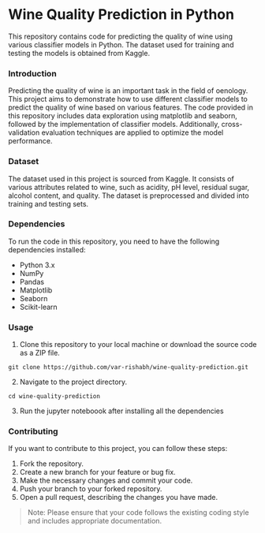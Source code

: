 <h1> Wine Quality Prediction in Python </h1>

This repository contains code for predicting the quality of wine using various classifier models in Python. The dataset used for training and testing the models is obtained from Kaggle.

### Introduction
Predicting the quality of wine is an important task in the field of oenology. This project aims to demonstrate how to use different classifier models to predict the quality of wine based on various features. The code provided in this repository includes data exploration using matplotlib and seaborn, followed by the implementation of classifier models. 
Additionally, cross-validation evaluation techniques are applied to optimize the model performance.

### Dataset
The dataset used in this project is sourced from Kaggle. It consists of various attributes related to wine, such as acidity, pH level, residual sugar, alcohol content, and quality. The dataset is preprocessed and divided into training and testing sets.

### Dependencies
To run the code in this repository, you need to have the following dependencies installed:
- Python 3.x
- NumPy
- Pandas
- Matplotlib
- Seaborn
- Scikit-learn

### Usage
1. Clone this repository to your local machine or download the source code as a ZIP file.
```
git clone https://github.com/var-rishabh/wine-quality-prediction.git
```
2. Navigate to the project directory.
```
cd wine-quality-prediction
```

3. Run the jupyter noteboook after installing all the dependencies

### Contributing
If you want to contribute to this project, you can follow these steps:
1. Fork the repository.
2. Create a new branch for your feature or bug fix.
3. Make the necessary changes and commit your code.
4. Push your branch to your forked repository.
5. Open a pull request, describing the changes you have made.

> Note: Please ensure that your code follows the existing coding style and includes appropriate documentation.